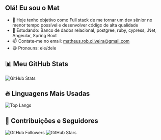 ## Olá! Eu sou o Mat

- 🔭 Hoje tenho objetivo como Full stack de me tornar um dev sênior no menor tempo possível e desenvolver código de alta qualidade
- 🌱 Estudando: Banco de dados relacional, postgree, ruby, cypress, .Net, Angeular, Spring Boot
- 📫 Contate-me no email: matheus.rob.oliveira@gmail.com
- 😄 Pronouns: ele/dele

## 📊 Meu GitHub Stats
![GitHub Stats](https://github-readme-stats.vercel.app/api?username=eumatoliveira&show_icons=true&theme=radical)

## 🔥 Linguagens Mais Usadas
![Top Langs](https://github-readme-stats.vercel.app/api/top-langs/?username=eumatoliveira&layout=compact&theme=radical)

## 🚀 Contribuições e Seguidores
![GitHub Followers](https://img.shields.io/github/followers/eumatoliveira?style=social)
![GitHub Stars](https://img.shields.io/github/stars/eumatoliveira?style=social)
